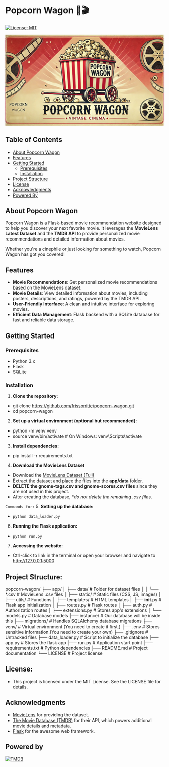 # Popcorn Wagon 🍿🎬
[![License: MIT](https://img.shields.io/badge/License-MIT-blue.svg)](https://opensource.org/licenses/MIT)

![Popcorn Wagon Banner](app\static\images\popcorn-wagon.jpg)

## Table of Contents
- [About Popcorn Wagon](#about-popcorn-wagon)
- [Features](#features)
- [Getting Started](#getting-started)
  - [Prerequisites](#prerequisites)
  - [Installation](#installation)
- [Project Structure](#project-structure)
- [License](#license)
- [Acknowledgments](#acknowledgments)
- [Powered By](#powered-by)

## About Popcorn Wagon
Popcorn Wagon is a Flask-based movie recommendation website designed to help you discover your next favorite movie. 
It leverages the **MovieLens Latest Dataset** and the **TMDB API** to provide personalized movie recommendations and detailed information about movies.

Whether you're a cinephile or just looking for something to watch, Popcorn Wagon has got you covered!

## Features
- **Movie Recommendations**: Get personalized movie recommendations based on the MovieLens dataset.
- **Movie Details**: View detailed information about movies, including posters, descriptions, and ratings, powered by the TMDB API.
- **User-Friendly Interface**: A clean and intuitive interface for exploring movies.
- **Efficient Data Management**: Flask backend with a SQLite database for fast and reliable data storage.

## Getting Started

### Prerequisites
- Python 3.x
- Flask
- SQLite
    
### Installation

1. **Clone the repository:**
- git clone https://github.com/frissonitte/popcorn-wagon.git
- cd popcorn-wagon

2. **Set up a virtual environment (optional but recommended):**
- python -m venv venv
- source venv/bin/activate  # On Windows: venv\Scripts\activate

3. **Install dependencies:**
- pip install -r requirements.txt

4. **Download the MovieLens Dataset**
- Download the [MovieLens Dataset (Full)](https://grouplens.org/datasets/movielens/latest/)
- Extract the dataset and place the files into the **app/data** folder.
- **DELETE the gnome-tags.csv and gnome-scores.csv files** since they are not used in this project.
- After creating the database, **do not delete the remaining *.csv files**.

`Commands for:`
5. **Setting up the database:**
- `python data_loader.py`
6. **Running the Flask application:**
- `python run.py`
7.  **Accessing the website:**
- Ctrl-click to link in the terminal or open your browser and navigate to http://127.0.0.1:5000

## Project Structure:
popcorn-wagon/
├── app/
│   ├── data/                  # Folder for dataset files
│   │   └── *.csv              # MovieLens .csv files
│   ├── static/                # Static files (CSS, JS, images)
│   ├── utils/                 # Functions
│   ├── templates/             # HTML templates
│   ├── __init__.py            # Flask app initialization
│   ├── routes.py              # Flask routes
│   ├── auth.py                # Authorization routes
│   ├── extensions.py          # Stores app's extensions
│   └── models.py              # Database models
├── instance/                  # Our database will be inside this
├── migrations/                # Handles SQLAlchemy database migrations
├── venv/                      # Virtual environment (You need to create it first.)
├── .env                       # Stores sensitive information.(You need to create your own)
├── .gitignore                 # Untracked files
├── data_loader.py             # Script to initialize the database
├── app.py                     # Stores the flask app
├── run.py                     # Application start point
├── requirements.txt           # Python dependencies
├── README.md                  # Project documentation
└── LICENSE                    # Project license

## License:
- This project is licensed under the MIT License. See the LICENSE file for details.

## Acknowledgments
- [MovieLens](https://grouplens.org/datasets/movielens/) for providing the dataset.
- [The Movie Database (TMDB)](https://www.themoviedb.org/) for their API, which powers additional movie details and metadata.
- [Flask](https://flask.palletsprojects.com/) for the awesome web framework.

## Powered by
[![TMDB](https://www.themoviedb.org/assets/2/v4/logos/v2/blue_square_2-d537fb228cf3ded904ef09b136fe3fec72548ebc1fea3fbbd1ad9e36364db38b.svg)](https://www.themoviedb.org/)
